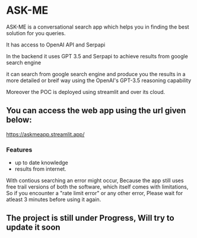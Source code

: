 # ASK-ME

ASK-ME is a conversational search app which helps you in finding the best solution
for you queries.

It has access to OpenAI API and Serpapi

In the backend it uses GPT 3.5 and Serpapi to achieve results from google search engine


it can search from google search engine and produce you the results in a more detailed or breif way using the OpenAI's GPT-3.5 reasoning capability

Moreover the POC is deployed using streamlit and over its cloud.

## You can access the web app using the url given below:
https://askmeapp.streamlit.app/

### Features
- up to date knowledge
- results from internet.

With contious searching an error might occur,
Because the app still uses free trail versions of both the software, which itself comes with limitations,
So if you encounter a "rate limit error" or any other error, Please wait for atleast 3 minutes before using it again.


## The project is still under Progress, Will try to update it soon


